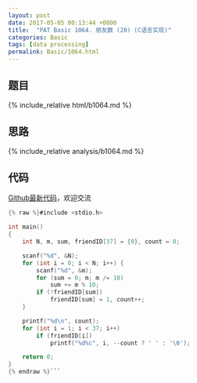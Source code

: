 ```yaml
---
layout: post
date: 2017-05-05 00:13:44 +0800
title:  "PAT Basic 1064. 朋友数 (20) (C语言实现)"
categories: Basic
tags: [data processing]
permalink: Basic/1064.html
---
```


## 题目

{% include_relative html/b1064.md %}

## 思路

{% include_relative analysis/b1064.md %}

## 代码

[Github最新代码](https://github.com/OliverLew/PAT/blob/master/PATBasic/1064.c)，欢迎交流

```c
{% raw %}#include <stdio.h>

int main()
{
	int N, m, sum, friendID[37] = {0}, count = 0;

	scanf("%d", &N);
	for (int i = 0; i < N; i++) {
		scanf("%d", &m);
		for (sum = 0; m; m /= 10)
			sum += m % 10;
		if (!friendID[sum])
			friendID[sum] = 1, count++;
	}

	printf("%d\n", count);
	for (int i = 1; i < 37; i++)
		if (friendID[i])
			printf("%d%c", i, --count ? ' ' : '\0');

	return 0;
}
{% endraw %}```